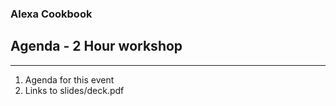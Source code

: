 ### Alexa Cookbook
## Agenda - 2 Hour workshop
<hr />

1. Agenda for this event
1. Links to slides/deck.pdf


